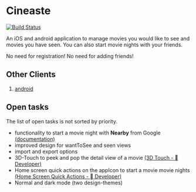 Cineaste 
========
[![Build Status](https://travis-ci.org/ChristianNorbertBraun/Cineaste.svg?branch=master)](https://travis-ci.org/ChristianNorbertBraun/Cineaste)

An iOS and android application to manage movies you would like to see and movies you have seen. You can also start movie nights with your friends.

No need for registration! No need for adding friends!

## Other Clients

1. [android](https://github.com/marcelgross90/Cineaste) 

## Open tasks
The list of open tasks is not sorted by priority.
- functionality to start a movie night with **Nearby** from Google [(documentation)](https://developers.google.com/nearby/messages/ios/get-started)
- improved design for wantToSee and seen views
- import and export options
- 3D-Touch to peek and pop the detail view of a movie [(3D Touch -  Developer)](https://developer.apple.com/ios/human-interface-guidelines/user-interaction/3d-touch/)
- Home screen quick actions on the appIcon to start a movie movie nights [(Home Screen Quick Actions -  Developer)](https://developer.apple.com/ios/human-interface-guidelines/extensions/home-screen-actions/)
- Normal and dark mode (two design-themes)

